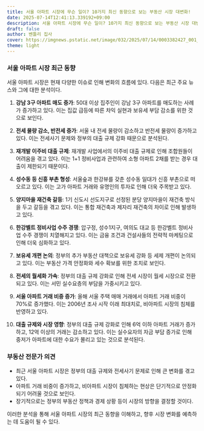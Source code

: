 ```yaml
---
title: 서울 아파트 시장에 무슨 일이? 10가지 최신 동향으로 보는 부동산 시장 대변화!
date: 2025-07-14T12:41:13.339192+09:00
description: 서울 아파트 시장에 무슨 일이? 10가지 최신 동향으로 보는 부동산 시장 대변화!
draft: false
author: 벤틀리 집사
cover: https://imgnews.pstatic.net/image/032/2025/07/14/0003382427_001_20250714103711053.jpeg
theme: light
---
```


### 서울 아파트 시장 최근 동향

서울 아파트 시장은 현재 다양한 이슈로 인해 변화의 흐름에 있다. 다음은 최근 주요 뉴스와 그에 대한 분석이다.

1. **강남 3구 아파트 매도 증가**: 50대 이상 집주인이 강남 3구 아파트를 매도하는 사례가 증가하고 있다. 이는 집값 급등에 따른 차익 실현과 보유세 부담 감소를 위한 것으로 보인다.

2. **전세 물량 감소, 반전세 증가**: 서울 내 전세 물량이 감소하고 반전세 물량이 증가하고 있다. 이는 전세사기 문제와 정부의 대출 규제 강화 때문으로 분석된다.

3. **재개발 이주비 대출 규제**: 재개발 사업에서의 이주비 대출 규제로 인해 조합원들이 어려움을 겪고 있다. 이는 1+1 정비사업과 관련하여 소형 아파트 2채를 받는 경우 대출이 제한되기 때문이다.

4. **성수동 등 신흥 부촌 형성**: 서울숲과 한강뷰를 갖춘 성수동 일대가 신흥 부촌으로 떠오르고 있다. 이는 고가 아파트 거래와 유명인의 투자로 인해 더욱 주목받고 있다.

5. **양지마을 재건축 갈등**: 1기 신도시 선도지구로 선정된 분당 양지마을이 재건축 방식을 두고 갈등을 겪고 있다. 이는 통합 재건축과 제자리 재건축의 차이로 인해 발생하고 있다.

6. **한강벨트 정비사업 수주 경쟁**: 압구정, 성수1지구, 여의도 대교 등 한강벨트 정비사업 수주 경쟁이 치열해지고 있다. 이는 금융 조건과 건설사들의 전략적 마케팅으로 인해 더욱 심화하고 있다.

7. **보유세 개편 논의**: 정부의 추가 부동산 대책으로 보유세 강화 등 세제 개편이 논의되고 있다. 이는 부동산 가격 안정화와 세수 확보를 위한 조치로 보인다.

8. **전세의 월세화 가속**: 정부의 대출 규제 강화로 인해 전세 시장이 월세 시장으로 전환되고 있다. 이는 서민 실수요층의 부담을 가중시키고 있다.

9. **서울 아파트 거래 비중 증가**: 올해 서울 주택 매매 거래에서 아파트 거래 비중이 70%로 증가했다. 이는 2006년 조사 시작 이래 최대치로, 비아파트 시장의 침체를 반영하고 있다.

10. **대출 규제와 시장 영향**: 정부의 대출 규제 강화로 인해 6억 이하 아파트 거래가 증가하고, 12억 이상의 거래는 감소하고 있다. 이는 실수요자의 자금 부담 증가로 인해 중저가 아파트에 대한 수요가 몰리고 있는 것으로 분석된다.

### 부동산 전문가 의견

- 최근 서울 아파트 시장은 정부의 대출 규제와 전세사기 문제로 인해 큰 변화를 겪고 있다.
- 아파트 거래 비중이 증가하고, 비아파트 시장이 침체하는 현상은 단기적으로 안정화되기 어려울 것으로 보인다.
- 장기적으로는 정부의 부동산 정책과 경제 상황 등이 시장의 방향을 결정할 것이다.

이러한 분석을 통해 서울 아파트 시장의 최근 동향을 이해하고, 향후 시장 변화를 예측하는 데 도움이 될 수 있다.